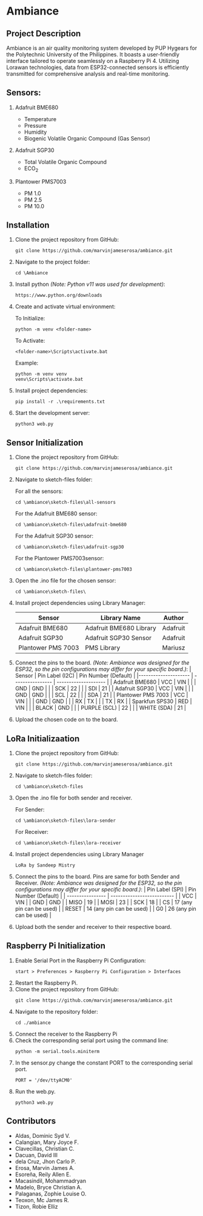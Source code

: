 

# Ambiance


## Project Description

Ambiance is an air quality monitoring system developed by PUP Hygears for the Polytechnic University of the Philippines. It boasts a user-friendly interface tailored to operate seamlessly on a Raspberry Pi 4. Utilizing Lorawan technologies, data from ESP32-connected sensors is efficiently transmitted for comprehensive analysis and real-time monitoring.

## Sensors:

1. Adafruit BME680
    - Temperature 
    - Pressure
    - Humidity
    - Biogenic Volatile Organic Compound (Gas Sensor)

2. Adafruit SGP30
    - Total Volatile Organic Compound
    - ECO<sub>2</sub>

3. Plantower PMS7003
    - PM 1.0
    - PM 2.5
    - PM 10.0


## Installation

1. Clone the project repository from GitHub:	

    ```
    git clone https://github.com/marvinjameserosa/ambiance.git  
    ```

2. Navigate to the project folder:

    ```
    cd \Ambiance
    ```
2. Install python *(Note: Python v11 was used for development)*:

    ```
    https://www.python.org/downloads
    ```
3. Create and activate virtual environment:

    To Initialize:
    ```
    python -m venv <folder-name>
    ```
    To Activate:
    ```
    <folder-name>\Scripts\activate.bat
    ```
    Example: 
    ```
    python -m venv venv
    venv\Scripts\activate.bat
    ```
4. Install project dependencies:
    ```
    pip install -r .\requirements.txt
    ``` 
5. Start the development server:

   ```
   python3 web.py
   ```



## Sensor Initialization
1. Clone the project repository from GitHub:	

    ```
    git clone https://github.com/marvinjameserosa/ambiance.git  
    ```
2. Navigate to sketch-files folder:

    For all the sensors:

    ```
    cd \ambiance\sketch-files\all-sensors
    ```
    For the Adafruit BME680 sensor:
    ```
    cd \ambiance\sketch-files\adafruit-bme680
    ```
    For the Adafruit SGP30 sensor:
    ```
    cd \ambiance\sketch-files\adafruit-sgp30
    ```
    For the Plantower PMS7003sensor:
    ```
    cd \ambiance\sketch-files\plantower-pms7003
    ```
3. Open the .ino file for the chosen sensor:

    ```
    cd \ambiance\sketch-files\
    ```
4. Install project dependencies using Library Manager:

    | Sensor             | Library Name            | Author    |
    | ------------------ | ----------------------- | --------- |
    | Adafruit BME680    | Adafruit BME680 Library | Adafruit  |
    | Adafruit SGP30     | Adafruit SGP30 Sensor   | Adafruit  |
    | Plantower PMS 7003 | PMS Library             | Mariusz   |
    
5. Connect the pins to the board. *(Note: Ambiance was designed for the ESP32, so the pin configurations may differ for your specific board.)*:
    | Sensor               |  Pin Label (I2C) | Pin Number (Default) |
    |--------------------- | ---------------- | -------------------- |
    | Adafruit BME680      | VCC              | VIN                  |
    |                      | GND              | GND                  |
    |                      | SCK              | 22                   |
    |                      | SDI              | 21                   |
    | Adafruit SGP30       | VCC              | VIN                  |
    |                      | GND              | GND                  |
    |                      | SCL              | 22                   |
    |                      | SDA              | 21                   |
    | Plantower PMS 7003   | VCC              | VIN                  |
    |                      | GND              | GND                  |
    |                      | RX               | TX                   |
    |                      | TX               | RX                   |
    | Sparkfun SPS30       | RED              | VIN                  |
    |                      | BLACK            | GND                  |
    |                      | PURPLE (SCL)     | 22                   |
    |                      | WHITE (SDA)      | 21                   |                       
  
7. Upload the chosen code on to the board.

## LoRa Initializaation
1. Clone the project repository from GitHub:	

    ```
    git clone https://github.com/marvinjameserosa/ambiance.git  
    ```
2. Navigate to sketch-files folder:

    ```
    cd \ambiance\sketch-files
    ```
3. Open the .ino file for both sender and receiver.
    
    For Sender:

    ```
    cd \ambiance\sketch-files\lora-sender
    ```
    For Receiver:
    ```
    cd \ambiance\sketch-files\lora-receiver
    ```

4. Install project dependencies using Library Manager
    ```
    LoRa by Sandeep Mistry
    ```
4. Connect the pins to the board. Pins are same for both Sender and Receiver.  *(Note: Ambiance was designed for the ESP32, so the pin configurations may differ for your specific board.)*:
    |  Pin Label (SPI) | Pin Number (Default)       |
    | ---------------- | -------------------------- |
    | VCC              | VIN                        |
    | GND              | GND                        |
    | MISO             | 19                         |
    | MOSI             | 23                         |
    | SCK              | 18                         |
    | CS               | 17 (any pin can be used)   |
    | RESET            | 14 (any pin can be used)   |
    | G0               | 26 (any pin can be used)   |
5. Upload both the sender and receiver to their respective board.

## Raspberry Pi Initialization
1. Enable Serial Port in the Raspberry Pi Configuration:
    ```
    start > Preferences > Raspberry Pi Configuration > Interfaces
    ```
2. Restart the Raspberry Pi.
3. Clone the project repository from GitHub:	
    ```
    git clone https://github.com/marvinjameserosa/ambiance.git  
    ```
4. Navigate to the repository folder:
    ```
    cd ./ambiance
    ```
5. Connect the receiver to the Raspberry Pi
6. Check the corresponding serial port using the command line:
    ```
    python -m serial.tools.miniterm 
    ```
7. In the sensor.py change the constant PORT to the corresponding serial port.
    ```
    PORT = '/dev/ttyACM0' 
    ```
9. Run the web.py.
    ```
    python3 web.py 
    ```
   
## Contributors
- Aldas, Dominic Syd V.
- Calangian, Mary Joyce F.
- Clavecillas, Christian C.
- Dacuan, David III
- dela Cruz, Jhon Carlo P.
- Erosa, Marvin James A.
- Esoreña, Reily Allen E.
- Macasindil, Mohammadryan 
- Madelo, Bryce Christian A. 
- Palaganas, Zophie Louise O.
- Teoxon, Mc James R.
- Tizon, Robie Elliz
